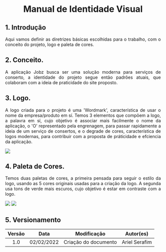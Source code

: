 # <center> Manual de Identidade Visual

## 1. Introdução
<p align = "justify">
	Aqui vamos definir as diretrizes básicas escolhidas para o trabalho, com o conceito do projeto, logo e paleta de cores.
</p>

## 2. Conceito.
<p align = "justify">
	A aplicação Jobz busca ser uma solução moderna para serviços de conserto, a identidade do projeto segue então padrões atuais, que colaboram com a ideia de praticidade do site proposto.
</p>

## 3. Logo.
<p align = "justify">
	A logo criada para o projeto é uma 'Wordmark', característica de usar o nome da empresa/produto em sí.
	Temos 3 elementos que compõem a logo, a palavra em sí, cujo objetivo é associar mais facilmente o nome da aplicação, o 'O' representado pela engrenagem, para passar rapidamente a ideia de um serviço de consertos, e o degrade de cores, característica de logos modernas, para contribuir com a proposta de práticidade e efciencia da aplicação.
</p>

<img src='assets/images/JobzV2semfundo.png' width=auto height=auto>

## 4. Paleta de Cores.
<p align = "justify">
	Temos duas paletas de cores, a primeira pensada para seguir o estilo da logo, usando as 5 cores originais usadas para a criação da logo.
	A segunda usa tons de verde mais escuros, cujo objetivo é estar em contraste com a logo.
</p>

<img src='assets/images/colorpallet1.jpg' width=auto height=auto>


<img src='assets/images/colorpallet2.jpg' width=auto height=auto>

## 5. Versionamento

| Versão | Data       | Modificação          | Autor(es)        |
| :----: | ---------- | -------------------- | ---------------- |
|  1.0   | 02/02/2022 | Criação do documento | Ariel Serafim    |
